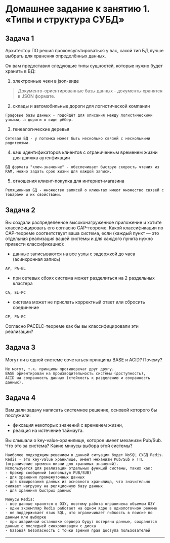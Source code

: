 # Домашнее задание к занятию 1. «Типы и структура СУБД»


## Задача 1

Архитектор ПО решил проконсультироваться у вас, какой тип БД 
лучше выбрать для хранения определённых данных.

Он вам предоставил следующие типы сущностей, которые нужно будет хранить в БД:

1. электронные чеки в json-виде

>Документо-ориентированные базы данных - документы хранятся в JSON формате.

2. склады и автомобильные дороги для логистической компании
```
Графовые базы данных - подойдёт для описания между логистическими узлами, а дороги в виде рёбер.
```
3. генеалогические деревья
```
Сетевая БД - у потомка может быть несколько связей с несколькими родителями.
```
4. кэш идентификаторов клиентов с ограниченным временем жизни для движка аутенфикации
```
БД формата "ключ-значение" - обеспечивает быструю скорость чтения из RAM, можно задать срок жизни для каждой записи.
```
5. отношения клиент-покупка для интернет-магазина
```
Реляционная БД - множество записей о клиентах имеют множество связей с товарами и их свойствами.
```


## Задача 2

Вы создали распределённое высоконагруженное приложение и хотите классифицировать его согласно 
CAP-теореме. Какой классификации по CAP-теореме соответствует ваша система, если 
(каждый пункт — это отдельная реализация вашей системы и для каждого пункта нужно привести классификацию):

- данные записываются на все узлы с задержкой до часа (асинхронная запись)
```
AP, PA-EL
```
- при сетевых сбоях система может разделиться на 2 раздельных кластера
```
CA, EL-PC
```
- система может не прислать корректный ответ или сбросить соединение
```
CP, PA-EC
```

Согласно PACELC-теореме как бы вы классифицировали эти реализации?

## Задача 3

Могут ли в одной системе сочетаться принципы BASE и ACID? Почему?

```
Не могут, т.к. принципы противоречат друг другу.
BASE ориентирован на производительность системы (доступность),
ACID на сохранность данных (стойкость к разделению и сохранность данных).
```

## Задача 4

Вам дали задачу написать системное решение, основой которого бы послужили:

- фиксация некоторых значений с временем жизни,
- реакция на истечение таймаута.

Вы слышали о key-value-хранилище, которое имеет механизм Pub/Sub. 
Что это за система? Какие минусы выбора этой системы?

```
Наиболее подходящим решением в данной ситуации будет NoSQL СУБД Redis. 
Redis - это key-value хранилище, имеет механизм Pub/Sub и TTL (ограничение времени жизни для хранимых значений).
Используется для реализации отдельных функций системы, таких как:
- брокер сообщений (используя PUB/SUB)
- для хранения промежуточных данных
- для кэширования данных из основного хранилища, что значительно снижает нагрузку на реляционную базу данных
- для хранения быстрых данных

Минусы Redis:
- все данные хранятся в ОЗУ, поэтому работа ограничена объемом ОЗУ
- один экземпляр Redis работает на одном ядре в однопоточном режиме 
- не поддерживает язык SQL, что ограничивает гибкость в поиске по данным или выборке
- при аварийной остановке сервера будут потеряны данные, сохранятся данные с последней синхронизации с диска
- базовая безопасность с точки зрения прав доступа пользователей
```

---
